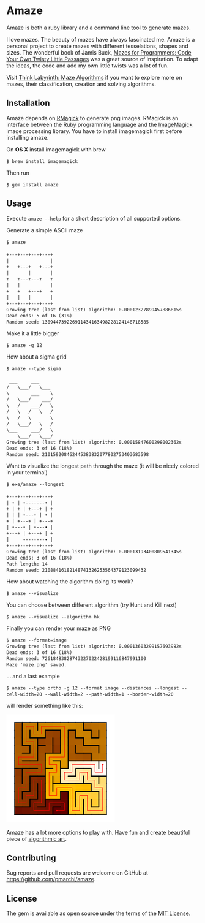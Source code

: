 # Amaze

Amaze is both a ruby library and a command line tool to generate mazes.

I love mazes. The beauty of mazes have always fascinated me. Amaze is a personal project to create mazes with different tesselations, shapes and sizes. The wonderful book of Jamis Buck, [Mazes for Programmers: Code Your Own Twisty Little Passages](https://pragprog.com/book/jbmaze/mazes-for-programmers) was a great source of inspiration. To adapt the ideas, the code and add my own little twists was a lot of fun.

Visit [Think Labyrinth: Maze Algorithms](http://www.astrolog.org/labyrnth/algrithm.htm) if you want to explore more on mazes, their classification, creation and solving algorithms.


## Installation

Amaze depends on [RMagick](https://github.com/rmagick/rmagick) to generate png images. RMagick is an interface between the Ruby programming language and the [ImageMagick](http://www.imagemagick.org) image processing library. You have to install imagemagick first before installing amaze.

On **OS X** install imagemagick with brew

    $ brew install imagemagick

Then run

    $ gem install amaze


## Usage

Execute `amaze --help` for a short description of all supported options.

Generate a simple ASCII maze

    $ amaze

    +---+---+---+---+
    |               |
    +   +---+   +---+
    |       |       |
    +   +---+---+   +
    |   |           |
    +   +   +---+   +
    |   |   |       |
    +---+---+---+---+
    Growing tree (last from list) algorithm: 0.00012327899457886815s
    Dead ends: 5 of 16 (31%)
    Random seed: 130944739226911434163498228124148718585

Make it a little bigger

    $ amaze -g 12

How about a sigma grid

    $ amaze --type sigma
    
     ___     ___
    /   \___/   \___
    \        ___    \
    /   \___/    ___/
    \   /    ___/   \
    /   \   /   \   /
    \   /   \       \
    /   \___/   \   /
    \___     ___/   \
        \___/   \___/
    Growing tree (last from list) algorithm: 0.00015847600298002362s
    Dead ends: 3 of 16 (18%)
    Random seed: 210159208462445383832077802753403683598

Want to visualize the longest path through the maze (it will be nicely colored in your terminal)

    $ exe/amaze --longest
    
    +---+---+---+---+
    | ∙ | ∙-------∙ |
    + | + | +---+ | +
    | | | ∙---∙ | ∙ |
    + | +---+ | +---+
    | ∙---∙ | ∙---∙ |
    +---+ | +---+ | +
    |     ∙-------∙ |
    +---+---+---+---+
    Growing tree (last from list) algorithm: 0.00013193400809541345s
    Dead ends: 3 of 16 (18%)
    Path length: 14
    Random seed: 21088416182148741326253564379123099432
    
How about watching the algorithm doing its work?

    $ amaze --visualize

You can choose between different algorithm (try Hunt and Kill next)

    $ amaze --visualize --algorithm hk

Finally you can render your maze as PNG

    $ amaze --format=image
    Growing tree (last from list) algorithm: 0.00013603299157693982s
    Dead ends: 3 of 16 (18%)
    Random seed: 72618483828743227022428199116847991100
    Maze 'maze.png' saved.

... and a last example

    $ amaze --type ortho -g 12 --format image --distances --longest --cell-width=20 --wall-width=2 --path-width=1 --border-width=20

will render something like this:

![Image of an ortho maze with color coded distances and longest path](/support/images/maze.png?raw=true "Beautiful Maze")

Amaze has a lot more options to play with. Have fun and create beautiful piece of [algorithmic art](https://en.wikipedia.org/wiki/Algorithmic_art).


## Contributing

Bug reports and pull requests are welcome on GitHub at https://github.com/pmarchi/amaze.


## License

The gem is available as open source under the terms of the [MIT License](http://opensource.org/licenses/MIT).
